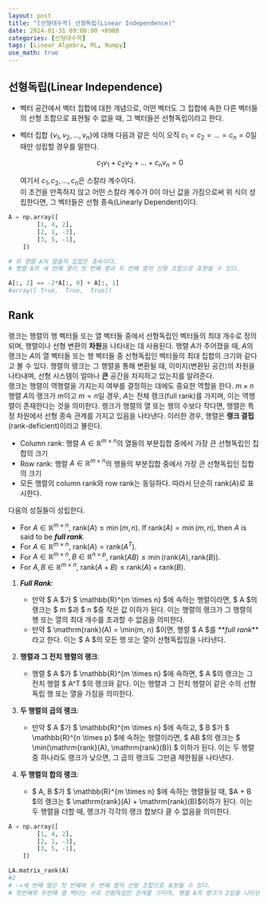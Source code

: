 ```yaml
---
layout: post
title: "[선형대수학] 선형독립(Linear Independence)"
date: 2024-01-31 09:00:00 +0900
categories: [선형대수학]
tags: [Linear Algebra, ML, Numpy]
use_math: true
---
```


## 선형독립(Linear Independence)

- 벡터 공간에서 벡터 집합에 대한 개념으로, 어떤 벡터도 그 집합에 속한 다른 벡터들의 선형 조합으로 표현될 수 없을 때, 그 벡터들은 선형독립이라고 한다.
- 벡터 집합 {$v_1, v_2, \ldots, v_n$}에 대해 다음과 같은 식이 오직 $c_1 = c_2 = \ldots = c_n = 0$일 때만 성립할 경우를 말한다.

  $$
  c_1v_1 + c_2v_2 + \ldots + c_nv_n = 0
  $$

  여기서 $c_1, c_2, \ldots, c_n$은 스칼라 계수이다.<br>
  이 조건을 만족하지 않고 어떤 스칼라 계수가 0이 아닌 값을 가짐으로써 위 식이 성립한다면, 그 벡터들은 선형 종속(Linearly Dependent)이다.

```python
A = np.array([
        [1, 4, 2],
        [2, 1, -3],
        [3, 5, -1],
    ])

# 위 행렬 A의 열들의 집합은 종속이다.
# 행렬 A의 세 번째 열이 첫 번째 열과 두 번째 열의 선형 조합으로 표현될 수 있다.

A[:, 2] == -2*A[:, 0] + A[:, 1]
#array([ True,  True,  True])
```

## Rank

랭크는 행렬의 행 벡터들 또는 열 벡터들 중에서 선형독립인 벡터들의 최대 개수로 정의되며, 행렬이나 선형 변환의 **차원**을 나타내는 데 사용된다.
행렬 $A$가 주어졌을 때, $A$의 랭크는 $A$의 열 벡터들 또는 행 벡터들 중 선형독립인 벡터들의 최대 집합의 크기와 같다고 볼 수 있다.
행렬의 랭크는 그 행렬을 통해 변환될 때, 이미지(변환된 공간)의 차원을 나타내며, 선형 시스템이 얼마나 **큰** 공간을 차지하고 있는지를 알려준다.<br>
랭크는 행렬이 역행렬을 가지는지 여부를 결정하는 데에도 중요한 역할을 한다.
$m \times n$행렬 $A$의 랭크가 $m$이고 $m = n$일 경우, $A$는 전체 랭크(full rank)를 가지며, 이는 역행렬이 존재한다는 것을 의미한다.
랭크가 행렬의 열 또는 행의 수보다 작다면, 행렬은 특정 차원에서 선형 종속 관계를 가지고 있음을 나타낸다. 이러한 경우, 행렬은 **랭크 결핍**(rank-deficient)이라고 불린다.<br>

- Column rank: 행렬 $A\in \mathbb{R}^{m\times n}$의 열들의 부분집합 중에서 가장 큰 선형독립인 집합의 크기
- Row rank: 행렬 $A\in \mathbb{R}^{m\times n}$의 행들의 부분집합 중에서 가장 큰 선형독립인 집합의 크기
- 모든 행렬의 column rank와 row rank는 동일하다. 따라서 단순히 $\mathrm{rank}(A)$로 표시한다.

다음의 성질들이 성립한다.

- For $A\in \mathbb{R}^{m\times n}$, $\mathrm{rank}(A) \leq \min(m, n)$. If $\mathrm{rank}(A) = \min(m, n)$, then $A$ is said to be **_full rank_**.
- For $A\in \mathbb{R}^{m\times n}$, $\mathrm{rank}(A) = \mathrm{rank}(A^T)$.
- For $A\in \mathbb{R}^{m\times n}, B\in \mathbb{R}^{n\times p}$, $\mathrm{rank}(AB) \leq \min(\mathrm{rank}(A), \mathrm{rank}(B))$.
- For $A, B\in \mathbb{R}^{m\times n}$, $\mathrm{rank}(A+B) \leq \mathrm{rank}(A) + \mathrm{rank}(B)$.

1. **_Full Rank_**:

   - 만약 $ A $가 $ \mathbb{R}^{m \times n} $에 속하는 행렬이라면, $ A $의 랭크는 $ m $과 $ n $중 작은 값 이하가 된다. 이는 행렬의 랭크가 그 행렬의 행 또는 열의 최대 개수를 초과할 수 없음을 의미한다.
   - 만약 $ \mathrm{rank}(A) = \min(m, n) $이면, 행렬 $ A $를 **_full rank_**라고 한다. 이는 $ A $의 모든 행 또는 열이 선형독립임을 나타낸다.

2. **행렬과 그 전치 행렬의 랭크**:

   - 행렬 $ A $가 $ \mathbb{R}^{m \times n} $에 속하면, $ A $의 랭크는 그 전치 행렬 $ A^T $의 랭크와 같다. 이는 행렬과 그 전치 행렬이 같은 수의 선형독립 행 또는 열을 가짐을 의미한다.

3. **두 행렬의 곱의 랭크**:

   - 만약 $ A $가 $ \mathbb{R}^{m \times n} $에 속하고, $ B $가 $ \mathbb{R}^{n \times p} $에 속하는 행렬이라면, $ AB $의 랭크는 $ \min(\mathrm{rank}(A), \mathrm{rank}(B)) $ 이하가 된다. 이는 두 행렬 중 하나라도 랭크가 낮으면, 그 곱의 랭크도 그만큼 제한됨을 나타낸다.

4. **두 행렬의 합의 랭크**:
   - $ A, B $가 $ \mathbb{R}^{m \times n} $에 속하는 행렬들일 때, $A + B $의 랭크는 $ \mathrm{rank}(A) + \mathrm{rank}(B)$이하가 된다. 이는 두 행렬을 더할 때, 랭크가 각각의 랭크 합보다 클 수 없음을 의미한다.

```python
A = np.array([
        [1, 4, 2],
        [2, 1, -3],
        [3, 5, -1],
    ])

LA.matrix_rank(A)
#2
# ->세 번째 열은 첫 번째와 두 번째 열의 선형 조합으로 표현될 수 있다.
# 첫번째와 두번째 열 벡터는 서로 선형독립인 관계를 가지며, 행렬 A의 랭크가 2임을 나타낸다.
```
